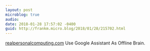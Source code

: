 ```yaml
---
layout: post
microblog: true
audio: 
date: 2018-01-28 17:57:02 -0400
guid: http://frankm.micro.blog/2018/01/28/215702.html
---
```

[realpersonalcomputing.com](https://realpersonalcomputing.com/2018/01/28/use-google-assistant-as-offline-brain/) Use Google Assistant As Offline Brain. 
